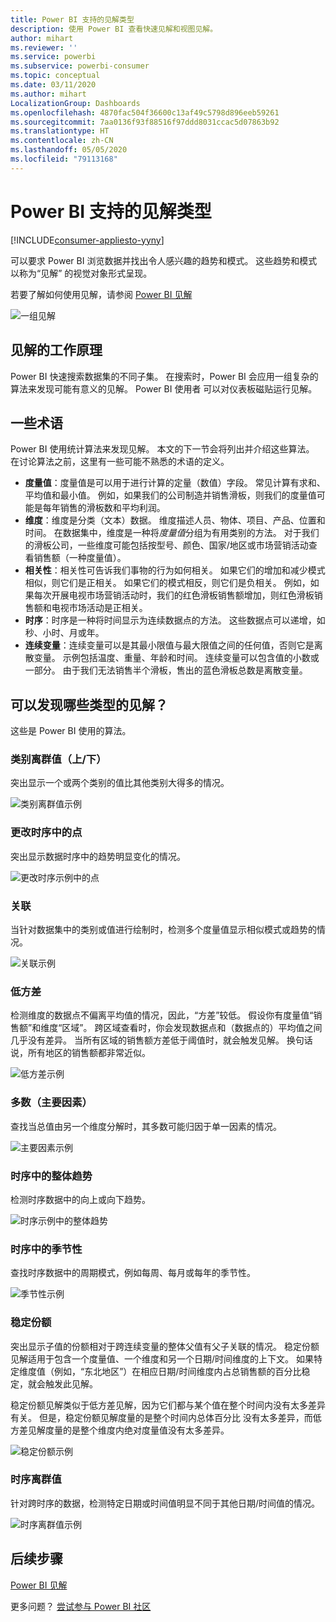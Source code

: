 ```yaml
---
title: Power BI 支持的见解类型
description: 使用 Power BI 查看快速见解和视图见解。
author: mihart
ms.reviewer: ''
ms.service: powerbi
ms.subservice: powerbi-consumer
ms.topic: conceptual
ms.date: 03/11/2020
ms.author: mihart
LocalizationGroup: Dashboards
ms.openlocfilehash: 4870fac504f36600c13af49c5798d896eeb59261
ms.sourcegitcommit: 7aa0136f93f88516f97ddd8031ccac5d07863b92
ms.translationtype: HT
ms.contentlocale: zh-CN
ms.lasthandoff: 05/05/2020
ms.locfileid: "79113168"
---
```

# <a name="types-of-insights-supported-by-power-bi"></a>Power BI 支持的见解类型

[!INCLUDE[consumer-appliesto-yyny](../includes/consumer-appliesto-yyny.md)]

可以要求 Power BI 浏览数据并找出令人感兴趣的趋势和模式。 这些趋势和模式以称为“见解”  的视觉对象形式呈现。 

若要了解如何使用见解，请参阅 [Power BI 见解](end-user-insights.md)

![一组见解](media/end-user-insight-types/power-bi-insight.png)

## <a name="how-does-insights-work"></a>见解的工作原理
Power BI 快速搜索数据集的不同子集。 在搜索时，Power BI 会应用一组复杂的算法来发现可能有意义的见解。 Power BI 使用者  可以对仪表板磁贴运行见解。

## <a name="some-terminology"></a>一些术语
Power BI 使用统计算法来发现见解。 本文的下一节会将列出并介绍这些算法。 在讨论算法之前，这里有一些可能不熟悉的术语的定义。 

* **度量值**：度量值是可以用于进行计算的定量（数值）字段。 常见计算有求和、平均值和最小值。 例如，如果我们的公司制造并销售滑板，则我们的度量值可能是每年销售的滑板数和平均利润。  
* **维度**：维度是分类（文本）数据。 维度描述人员、物体、项目、产品、位置和时间。 在数据集中，维度是一种将*度量值*分组为有用类别的方法。 对于我们的滑板公司，一些维度可能包括按型号、颜色、国家/地区或市场营销活动查看销售额（一种度量值）。   
* **相关性**：相关性可告诉我们事物的行为如何相关。  如果它们的增加和减少模式相似，则它们是正相关。 如果它们的模式相反，则它们是负相关。 例如，如果每次开展电视市场营销活动时，我们的红色滑板销售额增加，则红色滑板销售额和电视市场活动是正相关。
* **时序**：时序是一种将时间显示为连续数据点的方法。 这些数据点可以递增，如秒、小时、月或年。  
* **连续变量**：连续变量可以是其最小限值与最大限值之间的任何值，否则它是离散变量。 示例包括温度、重量、年龄和时间。 连续变量可以包含值的小数或一部分。 由于我们无法销售半个滑板，售出的蓝色滑板总数是离散变量。  

## <a name="what-types-of-insights-can-you-find"></a>可以发现哪些类型的见解？
这些是 Power BI 使用的算法。 

### <a name="category-outliers-topbottom"></a>类别离群值（上/下）
突出显示一个或两个类别的值比其他类别大得多的情况。  

![类别离群值示例](./media/end-user-insight-types/pbi-auto-insight-types-category-outliers.png)

### <a name="change-points-in-a-time-series"></a>更改时序中的点
突出显示数据时序中的趋势明显变化的情况。

![更改时序示例中的点](./media/end-user-insight-types/pbi-auto-insight-types-changepoint.png)

### <a name="correlation"></a>关联
当针对数据集中的类别或值进行绘制时，检测多个度量值显示相似模式或趋势的情况。

![关联示例](./media/end-user-insight-types/pbi-auto-insight-types-correlation.png)

### <a name="low-variance"></a>低方差
检测维度的数据点不偏离平均值的情况，因此，“方差”较低。 假设你有度量值“销售额”和维度“区域”。 跨区域查看时，你会发现数据点和（数据点的）平均值之间几乎没有差异。 当所有区域的销售额方差低于阈值时，就会触发见解。 换句话说，所有地区的销售额都非常近似。

![低方差示例](./media/end-user-insight-types/power-bi-low-variance.png)

### <a name="majority-major-factors"></a>多数（主要因素）
查找当总值由另一个维度分解时，其多数可能归因于单一因素的情况。  

![主要因素示例](./media/end-user-insight-types/pbi-auto-insight-types-majority.png)

### <a name="overall-trends-in-time-series"></a>时序中的整体趋势
检测时序数据中的向上或向下趋势。

![时序示例中的整体趋势](./media/end-user-insight-types/pbi-auto-insight-types-trend.png)

### <a name="seasonality-in-time-series"></a>时序中的季节性
查找时序数据中的周期模式，例如每周、每月或每年的季节性。

![季节性示例](./media/end-user-insight-types/pbi-auto-insight-types-seasonality-new.png)

### <a name="steady-share"></a>稳定份额
突出显示子值的份额相对于跨连续变量的整体父值有父子关联的情况。 稳定份额见解适用于包含一个度量值、一个维度和另一个日期/时间维度的上下文。 如果特定维度值（例如，“东北地区”）在相应日期/时间维度内占总销售额的百分比稳定，就会触发此见解。

稳定份额见解类似于低方差见解，因为它们都与某个值在整个时间内没有太多差异有关。 但是，稳定份额见解度量的是整个时间内总体百分比  没有太多差异，而低方差见解度量的是整个维度内绝对度量值没有太多差异。

![稳定份额示例](./media/end-user-insight-types/pbi-auto-insight-types-steadyshare.png)

### <a name="time-series-outliers"></a>时序离群值
针对跨时序的数据，检测特定日期或时间值明显不同于其他日期/时间值的情况。

![时序离群值示例](./media/end-user-insight-types/pbi-auto-insight-types-time-series-outliers.png)

## <a name="next-steps"></a>后续步骤
[Power BI 见解](end-user-insights.md)

更多问题？ [尝试参与 Power BI 社区](https://community.powerbi.com/)

